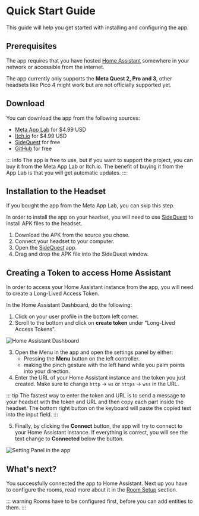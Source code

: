 # Quick Start Guide

This guide will help you get started with installing and configuring the app.

## Prerequisites

The app requires that you have hosted [Home Assistant](https://www.home-assistant.io/) somewhere in your network or accessible from the internet.

The app currently only supports the **Meta Quest 2, Pro and 3**, other headsets like Pico 4 might work but are not officially supported yet.

## Download

You can download the app from the following sources:

- [Meta App Lab](https://www.oculus.com/experiences/quest/7533875049973382/) for $4.99 USD
- [Itch.io](https://nitwel.itch.io/immersive-home) for $4.99 USD
- [SideQuest](https://sidequestvr.com/app/26827/immersive-home) for free
- [GitHub](https://github.com/Nitwel/Immersive-Home/releases/latest/download/Android.zip) for free

::: info
The app is free to use, but if you want to support the project, you can buy it from the Meta App Lab or Itch.io. The benefit of buying it from the App Lab is that you will get automatic updates.
:::

## Installation to the Headset

If you bought the app from the Meta App Lab, you can skip this step.

In order to install the app on your headset, you will need to use [SideQuest](https://sidequestvr.com/setup-howto) to install APK files to the headset.

1. Download the APK from the source you chose.
2. Connect your headset to your computer.
3. Open the [SideQuest](https://sidequestvr.com/setup-howto) app.
4. Drag and drop the APK file into the SideQuest window.

## Creating a Token to access Home Assistant

In order to access your Home Assistant instance from the app, you will need to create a Long-Lived Access Token.

In the Home Assistant Dashboard, do the following:

1. Click on your user profile in the bottom left corner.
2. Scroll to the bottom and click on **create token** under "Long-Lived Access Tokens".

![Home Assistant Dashboard](/img/setup-1.jpg)

3. Open the Menu in the app and open the settings panel by either:
    - Pressing the **Menu** button on the left controller.
    - making the pinch gesture with the left hand while you palm points into your direction.
4. Enter the URL of your Home Assistant instance and the token you just created. Make sure to change `http` -> `ws` or `https` -> `wss` in the URL.

::: tip
The fastest way to enter the token and URL is to send a message to your headset with the token and URL and then copy each part inside the headset.
The bottom right button on the keyboard will paste the copied text into the input field.
:::

5. Finally, by clicking the **Connect** button, the app will try to connect to your Home Assistant instance. If everything is correct, you will see the text change to **Connected** below the button.

![Setting Panel in the app](/img/setup-2.jpg)

## What's next?

You successfully connected the app to Home Assistant. Next up you have to configure the rooms, read more about it in the [Room Setup](/room-setup) section.

::: warning
Rooms have to be configured first, before you can add entities to them.
:::